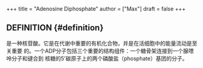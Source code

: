 +++
title = "Adenosine Diphosphate"
author = ["Max"]
draft = false
+++

## DEFINITION {#definition}

是一种核苷酸。它是在代谢中重要的有机化合物，并是在活细胞中的能量流动是至关重要
的。一个ADP分子包括三个重要的结构组件：一个糖骨架连接到一个腺嘌呤分子和键合到
核糖的5'碳原子上的两个磷酸盐（phosphate）基团的分子。
